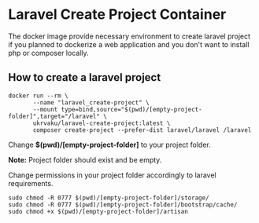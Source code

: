 # Laravel Create Project Container
The docker image provide necessary environment to create laravel project if you planned to dockerize a web application and you don't want to install php or composer locally.

## How to create a laravel project
```
docker run --rm \
       --name "laravel_create-project" \
       --mount type=bind,source="$(pwd)/[empty-project-folder]",target="/laravel" \
       ukrvaku/laravel-create-project:latest \
       composer create-project --prefer-dist laravel/laravel /laravel
```
Change **$(pwd)/[empty-project-folder]** to your project folder.

**Note:** Project folder should exist and be empty.

Change permissions in your project folder accordingly to laravel requirements.
```
sudo chmod -R 0777 $(pwd)/[empty-project-folder]/storage/
sudo chmod -R 0777 $(pwd)/[empty-project-folder]/bootstrap/cache/
sudo chmod +x $(pwd)/[empty-project-folder]/artisan   
```